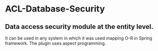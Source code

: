 # ACL-Database-Security



## Data access security module at the entity level. 
It can be used in any system in which it was used mapping O-R in Spring framework. The plugin uses aspect programming.

